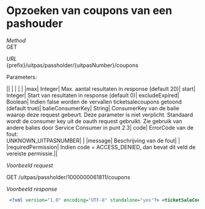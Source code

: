 ---
---

# Opzoeken van coupons van een pashouder

_Method_<br> GET

_URL_<br> {prefix}/uitpas/passholder/{uitpasNumber}/coupons

Parameters:

 

|| | | | |
|max| Integer| Max. aantal resultaten in response (default 20)| start| Integer| Start van resultaten in response (default 0)| excludeExpired| Boolean| Indien false worden de vervallen ticketsalecoupons getoond (default true)| balieConsumerKey| String| ConsumerKey van de balie waarop deze request gebeurt. Deze parameter is niet verplicht. Standaard wordt de consumer key uit de oauth request gebruikt. Zie gebruik van andere balies door Service Consumer in punt 2.3| code| ErrorCode van de fout:<br> UNKNOWN\_UITPASNUMBER| |
|message| Beschrijving van de fout| |
|requiredPermission| Indien code = ACCESS\_DENIED, dan bevat dit veld de vereiste permissie.||

_Voorbeeld request_

GET /uitpas/passholder/1000000061811/coupons

_Voorbeeld response_


~~~xml
 <?xml version="1.0" encoding="UTF-8" standalone="yes"?> <ticketSaleCoupons>     <ticketSaleCoupon>         <exchangeConstraint>             <periodType>ABSOLUTE</periodType>             <periodVolume>2</periodVolume>         </exchangeConstraint>         <id>35</id>         <name>Cultuurbon</name>         <remainingTotal>             <periodType>ABSOLUTE</periodType>             <periodVolume>1</periodVolume>         </remainingTotal>         <expired>false</expired>         <validFrom>2015-06-29T00:00:00+02:00</validFrom>         <validTo>2015-12-31T23:59:59+01:00</validTo>     </ticketSaleCoupon>     <ticketSaleCoupon>         <buyConstraint>             <periodType>WEEK</periodType>             <periodVolume>1</periodVolume>         </buyConstraint>         <exchangeConstraint>             <periodType>ABSOLUTE</periodType>             <periodVolume>3</periodVolume>         </exchangeConstraint>         <id>34</id>         <name>Coupon1</name>         <remainingTotal>             <periodType>ABSOLUTE</periodType>             <periodVolume>3</periodVolume>         </remainingTotal>         <expired>false</expired>     </ticketSaleCoupon> </ticketSaleCoupons>
~~~

